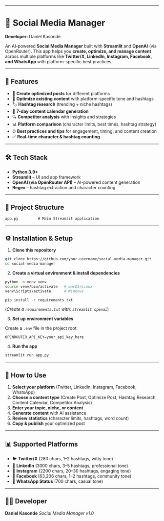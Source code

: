 
---

# 📱 Social Media Manager

**Developer:** Daniel Kasonde

An AI-powered **Social Media Manager** built with **Streamlit** and **OpenAI** (via OpenRouter).
This app helps you **create, optimize, and manage content** across multiple platforms like **Twitter/X, LinkedIn, Instagram, Facebook, and WhatsApp** with platform-specific best practices.

---

## 🚀 Features

* 📝 **Create optimized posts** for different platforms
* 🔧 **Optimize existing content** with platform-specific tone and hashtags
* 🏷️ **Hashtag research** (trending + niche hashtags)
* 📅 **7-day content calendar generation**
* 🔍 **Competitor analysis** with insights and strategies
* 📊 **Platform comparison** (character limits, best times, hashtag strategy)
* ⏰ **Best practices and tips** for engagement, timing, and content creation
* ✅ **Real-time character & hashtag counting**

---

## 🛠️ Tech Stack

* **Python 3.9+**
* **Streamlit** – UI and app framework
* **OpenAI (via OpenRouter API)** – AI-powered content generation
* **Regex** – hashtag extraction and character counting

---

## 📂 Project Structure

```
app.py         # Main Streamlit application
```

---

## ⚙️ Installation & Setup

1. **Clone this repository**

```bash
git clone https://github.com/your-username/social-media-manager.git
cd social-media-manager
```

2. **Create a virtual environment & install dependencies**

```bash
python -m venv venv
source venv/bin/activate   # macOS/Linux
venv\Scripts\activate      # Windows

pip install -r requirements.txt
```

(*Create a `requirements.txt` with: `streamlit openai`*)

3. **Set up environment variables**

Create a `.env` file in the project root:

```env
OPENROUTER_API_KEY=your_api_key_here
```

4. **Run the app**

```bash
streamlit run app.py
```

---

## 🎯 How to Use

1. **Select your platform** (Twitter, LinkedIn, Instagram, Facebook, WhatsApp)
2. **Choose a content type** (Create Post, Optimize Post, Hashtag Research, Content Calendar, Competitor Analysis)
3. **Enter your topic, niche, or content**
4. **Generate content** with AI assistance
5. **Review statistics** (character limits, hashtags, word count)
6. **Copy & publish** your optimized post

---

## 📊 Supported Platforms

* 🐦 **Twitter/X** (280 chars, 1–2 hashtags, witty tone)
* 💼 **LinkedIn** (3000 chars, 3–5 hashtags, professional tone)
* 📸 **Instagram** (2200 chars, 20–30 hashtags, engaging tone)
* 👥 **Facebook** (63,206 chars, 1–2 hashtags, community tone)
* 💬 **WhatsApp Status** (700 chars, casual tone)

---

## 🧑‍💻 Developer

**Daniel Kasonde**
*Social Media Manager v1.0*


